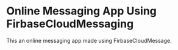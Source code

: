 # Online Messaging App Using FirbaseCloudMessaging

This an online messaging app made using FirbaseCloudMessage.
